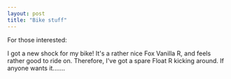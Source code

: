 ```yaml
---
layout: post
title: "Bike stuff"
---
```

For those interested:

I got a new shock for my bike! It's a rather nice Fox Vanilla R, and feels
rather good to ride on. Therefore, I've got a spare Float R kicking around. If
anyone wants it.......
